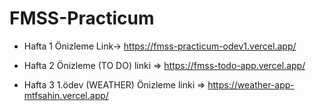 # FMSS-Practicum
 
* Hafta 1 Önizleme Link-> https://fmss-practicum-odev1.vercel.app/

* Hafta 2 Önizleme (TO DO) linki  => https://fmss-todo-app.vercel.app/

* Hafta 3 1.ödev (WEATHER) Önizleme linki  => https://weather-app-mtfsahin.vercel.app/
